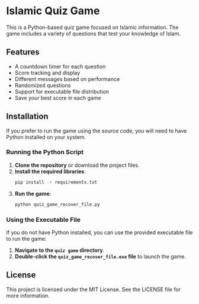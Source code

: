 
# Islamic Quiz Game

This is a Python-based quiz game focused on Islamic information. The game includes a variety of questions that test your knowledge of Islam.

## Features
- A countdown timer for each question
- Score tracking and display
- Different messages based on performance
- Randomized questions
- Support for executable file distribution
- Save your best score in each game

## Installation

If you prefer to run the game using the source code, you will need to have Python installed on your system.

### Running the Python Script

1. **Clone the repository** or download the project files.
2. **Install the required libraries**:
    ```bash
    pip install -r requirements.txt
    ```
3. **Run the game**:
    ```bash
    python quiz_game_recover_file.py
    ```

### Using the Executable File

If you do not have Python installed, you can use the provided executable file to run the game:

1. **Navigate to the `quiz game` directory**.
2. **Double-click the `quiz_game_recover_file.exe` file** to launch the game.

## License

This project is licensed under the MIT License. See the LICENSE file for more information.
